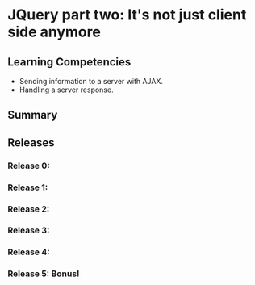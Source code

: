 # JQuery part two: It's not just client side anymore

## Learning Competencies

* Sending information to a server with AJAX.
* Handling a server response.

## Summary



## Releases

### Release 0: 


### Release 1: 


### Release 2: 


### Release 3: 
### Release 4:

### Release 5: Bonus!
